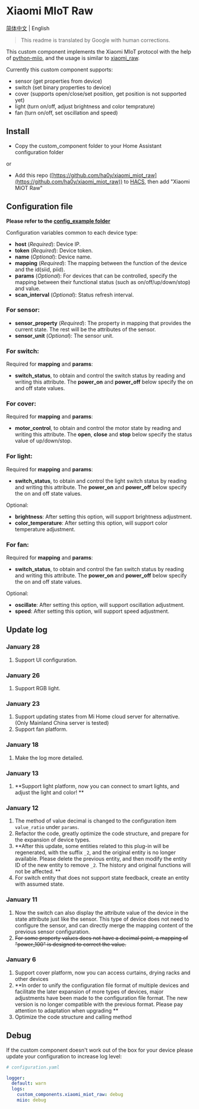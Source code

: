 # Xiaomi MIoT Raw

[简体中文](https://github.com/ha0y/xiaomi_miot_raw/blob/add-miot-support/README.md) | English
> This readme is translated by Google with human corrections.

This custom component implements the Xiaomi MIoT protocol with the help of [python-miio](https://github.com/rytilahti/python-miio), and the usage is similar to [xiaomi_raw](https://github.com/syssi/xiaomi_raw).

Currently this custom component supports:
* sensor (get properties from device)
* switch (set binary properties to device)
* cover (supports open/close/set position, get position is not supported yet)
* light (turn on/off, adjust brightness and color temprature)
* fan (turn on/off, set oscillation and speed)

## Install

* Copy the custom_component folder to your Home Assistant configuration folder

or
* Add this repo ([https://github.com/ha0y/xiaomi_miot_raw](https://github.com/ha0y/xiaomi_miot_raw)) to [HACS](https://hacs.xyz/), then add "Xiaomi MiOT Raw"


## Configuration file

**Please refer to the [config_example folder](https://github.com/ha0y/xiaomi_miot_raw/tree/add-miot-support/config_example)**

Configuration variables common to each device type:
- **host** (*Required*): Device IP.
- **token** (*Required*): Device token.
- **name** (*Optional*): Device name.
- **mapping** (*Required*): The mapping between the function of the device and the id(siid, piid).
- **params** (*Optional*): For devices that can be controlled, specify the mapping between their functional status (such as on/off/up/down/stop) and value.
- **scan_interval** (*Optional*): Status refresh interval.

### For sensor:
- **sensor_property** (*Required*): The property in mapping that provides the current state. The rest will be the attributes of the sensor.
- **sensor_unit** (*Optional*): The sensor unit.

### For switch:
Required for **mapping** and **params**:

- **switch_status**, to obtain and control the switch status by reading and writing this attribute. The **power_on** and **power_off** below specify the on and off state values.

### For cover:
Required for **mapping** and **params**:

- **motor_control**, to obtain and control the motor state by reading and writing this attribute. The **open**, **close** and **stop** below specify the status value of up/down/stop.

### For light:
Required for **mapping** and **params**:
- **switch_status**, to obtain and control the light switch status by reading and writing this attribute. The **power_on** and **power_off** below specify the on and off state values.

Optional:
- **brightness**: After setting this option, will support brightness adjustment.
- **color_temperature**: After setting this option, will support color temperature adjustment.

### For fan:
Required for **mapping** and **params**:
- **switch_status**, to obtain and control the fan switch status by reading and writing this attribute. The **power_on** and **power_off** below specify the on and off state values.

Optional:
- **oscillate**: After setting this option, will support oscillation adjustment.
- **speed**: After setting this option, will support speed adjustment.

## Update log
### January 28
1. Support UI configuration.

### January 26
1. Support RGB light.

### January 23
1. Support updating states from Mi Home cloud server for alternative. (Only Mainland China server is tested)
2. Support fan platform.

### January 18
1. Make the log more detailed.

### January 13
1. **Support light platform, now you can connect to smart lights, and adjust the light and color! **

### January 12
1. The method of value decimal is changed to the configuration item `value_ratio` under `params`.
2. Refactor the code, greatly optimize the code structure, and prepare for the expansion of device types.
3. **After this update, some entities related to this plug-in will be regenerated, with the suffix `_2`, and the original entity is no longer available. Please delete the previous entity, and then modify the entity ID of the new entity to remove `_2`. The history and original functions will not be affected. **
4. For switch entity that does not support state feedback, create an entity with assumed state.

### January 11
1. Now the switch can also display the attribute value of the device in the state attribute just like the sensor. This type of device does not need to configure the sensor, and can directly merge the mapping content of the previous sensor configuration.
2. ~~For some property values does not have a decimal point, a mapping of "power_100" is designed to correct the value.~~

### January 6
1. Support cover platform, now you can access curtains, drying racks and other devices
2. **In order to unify the configuration file format of multiple devices and facilitate the later expansion of more types of devices, major adjustments have been made to the configuration file format. The new version is no longer compatible with the previous format. Please pay attention to adaptation when upgrading **
3. Optimize the code structure and calling method


## Debug
If the custom component doesn't work out of the box for your device please update your configuration to increase log level:
```yaml
# configuration.yaml

logger:
  default: warn
  logs:
    custom_components.xiaomi_miot_raw: debug
    miio: debug
```